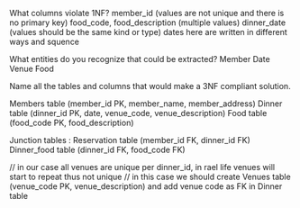 What columns violate 1NF?
member_id (values are not unique and there is no primary key)
food_code, food_description (multiple values)
dinner_date (values should be the same kind or type) dates here are written in different ways and squence


What entities do you recognize that could be extracted?
Member
Date
Venue
Food

Name all the tables and columns that would make a 3NF compliant solution.

Members table (member_id PK, member_name, member_address)
Dinner table (dinner_id PK, date, venue_code, venue_description) 
Food table (food_code PK, food_description)

Junction tables : 
Reservation table (member_id FK, dinner_id FK)
Dinner_food table (dinner_id FK, food_code FK)

// in our case all venues are unique per dinner_id, in rael life venues will start to repeat thus not unique
// in this case we should create Venues table (venue_code PK, venue_description) and add venue code as FK in Dinner table
